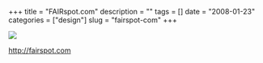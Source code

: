 +++
title = "FAIRspot.com"
description = ""
tags = []
date = "2008-01-23"
categories = ["design"]
slug = "fairspot-com"
+++


 

  <div id="screens-thumbs" class="clearfix">
    <div class="txt-center" id="design-submission"><a href="http://fairspot.com/"><img id='bluga-thumbnail-1087' class='bluga-thumbnail large' src='http://media.konigi.com/bluga/
wt47f281ff7ae27_0.jpg'/></a></div>  
  </div>   
<p><a href="http://fairspot.com/">http://fairspot.com</a></p>




